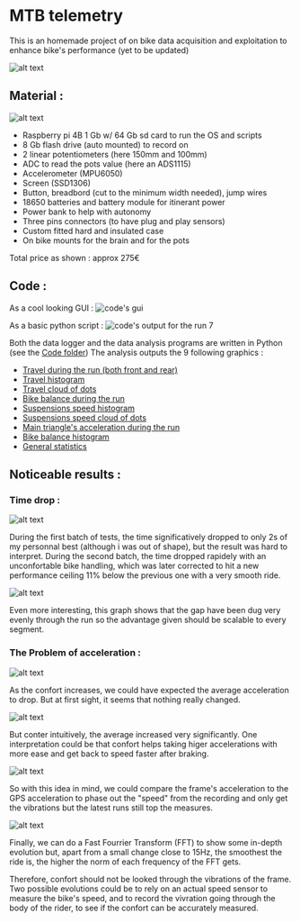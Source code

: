 # MTB telemetry

This is an homemade project of on bike data acquisition and exploitation to enhance bike's performance (yet to be updated)

![alt text](https://github.com/Nathancrz/MTB-telemetry/blob/main/pictures/bike%20profile.png)

## Material :
![alt text](https://github.com/Nathancrz/MTB-telemetry/blob/main/pictures/systeme%20complet.jpeg)
 - Raspberry pi 4B 1 Gb w/ 64 Gb sd card to run the OS and scripts
 - 8 Gb flash drive (auto mounted) to record on
 - 2 linear potentiometers (here 150mm and 100mm)
 - ADC to read the pots value (here an ADS1115)
 - Accelerometer (MPU6050)
 - Screen (SSD1306)
 - Button, breadbord (cut to the minimum width needed), jump wires
 - 18650 batteries and battery module for itinerant power
 - Power bank to help with autonomy
 - Three pins connectors (to have plug and play sensors)
 - Custom fitted hard and insulated case
 - On bike mounts for the brain and for the pots

Total price as shown : approx 275€

## Code :
As a cool looking GUI :
![code's gui](https://github.com/Nathancrz/MTB-telemetry/blob/main/pictures/codes_screenshots/TIPE%20GUI%208.png)

As a basic python script :
![code's output for the run 7](https://github.com/Nathancrz/MTB-telemetry/blob/main/pictures/runs%2026%20dec/run%207.png)

Both the data logger and the data analysis programs are written in Python (see the [Code folder](https://github.com/Nathancrz/MTB-telemetry/tree/main/Code))
The analysis outputs the 9 following graphics :
 - [Travel during the run (both front and rear)](https://github.com/Nathancrz/MTB-telemetry/wiki/Travel-during-the-run-(both-front-and-rear))
 - [Travel histogram](https://github.com/Nathancrz/MTB-telemetry/wiki/Travel-histogram)
 - [Travel cloud of dots](https://github.com/Nathancrz/MTB-telemetry/wiki/Travel-cloud-of-dots)
 - [Bike balance during the run](https://github.com/Nathancrz/MTB-telemetry/wiki/bike-balance-during-the-run)
 - [Suspensions speed histogram](https://github.com/Nathancrz/MTB-telemetry/wiki/Suspensions-speed-histogram)
 - [Suspensions speed cloud of dots](https://github.com/Nathancrz/MTB-telemetry/wiki/Suspensions-speed-cloud-of-dots)
 - [Main triangle's acceleration during the run](https://github.com/Nathancrz/MTB-telemetry/wiki/Main-triangle's-acceleration-during-the-run)
 - [Bike balance histogram](https://github.com/Nathancrz/MTB-telemetry/wiki/Bike-balance-histogram)
 - [General statistics](https://github.com/Nathancrz/MTB-telemetry/wiki/General-statistics-graph)

## Noticeable results :

### Time drop :
![alt text](https://github.com/Nathancrz/MTB-telemetry/blob/main/pictures/reglages/Evolution%20du%20temps%20v6.svg)

During the first batch of tests, the time significatively dropped to only 2s of my personnal best (although i was out of shape), but the result was hard to interpret.
During the second batch, the time dropped rapidely with an unconfortable bike handling, which was later corrected to hit a new performance ceiling 11% below the previous one with a very smooth ride.

![alt text](https://github.com/Nathancrz/MTB-telemetry/blob/main/pictures/comparaison%20tuyau%20record.png)

Even more interesting, this graph shows that the gap have been dug very evenly through the run so the advantage given should be scalable to every segment.

### The Problem of acceleration :
![alt text](https://github.com/Nathancrz/MTB-telemetry/blob/main/pictures/acceleration/Acce%CC%81le%CC%81ration%203%20axes%20runs%201%2C%203%2C%207.png)

As the confort increases, we could have expected the average acceleration to drop. But at first sight, it seems that nothing really changed.

![alt text](https://github.com/Nathancrz/MTB-telemetry/blob/main/pictures/acceleration/Acc%20moy%20%26%20max.jpg)

But conter intuitively, the average increased very significantly. One interpretation could be that confort helps taking higer accelerations with more ease and get back to speed faster after braking.

![alt text](https://github.com/Nathancrz/MTB-telemetry/blob/main/pictures/acceleration/comparaison%20accelerations%201%2C%203%2C%207%20(non%20cut).jpg)

So with this idea in mind, we could compare the frame's acceleration to the GPS acceleration to phase out the "speed" from the recording and only get the vibrations but the latest runs still top the measures.

![alt text](https://github.com/Nathancrz/MTB-telemetry/blob/main/pictures/acceleration/fft%20moyenne%CC%81e%200%2C%203%2C%207%20v2.png)

Finally, we can do a Fast Fourrier Transform (FFT) to show some in-depth evolution but, apart from a small change close to 15Hz, the smoothest the ride is, the higher the norm of each frequency of the FFT gets.

Therefore, confort should not be looked through the vibrations of the frame. Two possible evolutions could be to rely on an actual speed sensor to measure the bike's speed, and to record the vivration going through the body of the rider, to see if the confort can be accurately measured.
